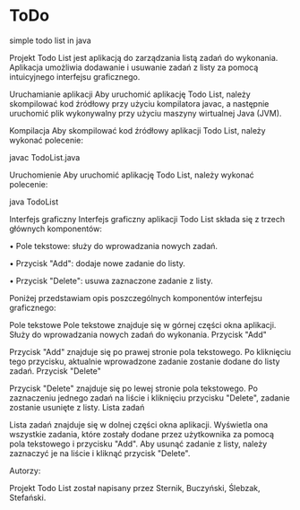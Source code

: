 # ToDo
simple todo list in java

Projekt Todo List jest aplikacją do zarządzania listą zadań do wykonania. Aplikacja umożliwia dodawanie i usuwanie zadań z listy za pomocą intuicyjnego interfejsu graficznego.

Uruchamianie aplikacji
Aby uruchomić aplikację Todo List, należy skompilować kod źródłowy przy użyciu kompilatora javac, a następnie uruchomić plik wykonywalny przy użyciu maszyny wirtualnej Java (JVM).

Kompilacja
Aby skompilować kod źródłowy aplikacji Todo List, należy wykonać polecenie:

javac TodoList.java 

Uruchomienie
Aby uruchomić aplikację Todo List, należy wykonać polecenie:

java TodoList 

Interfejs graficzny
Interfejs graficzny aplikacji Todo List składa się z trzech głównych komponentów:

•    Pole tekstowe: służy do wprowadzania nowych zadań.

•    Przycisk "Add": dodaje nowe zadanie do listy.

•    Przycisk "Delete": usuwa zaznaczone zadanie z listy.

Poniżej przedstawiam opis poszczególnych komponentów interfejsu graficznego:

Pole tekstowe
Pole tekstowe znajduje się w górnej części okna aplikacji. Służy do wprowadzania nowych zadań do wykonania.
Przycisk "Add"

Przycisk "Add" znajduje się po prawej stronie pola tekstowego. Po kliknięciu tego przycisku, aktualnie wprowadzone zadanie zostanie dodane do listy zadań.
Przycisk "Delete"

Przycisk "Delete" znajduje się po lewej stronie pola tekstowego. Po zaznaczeniu jednego zadań na liście i kliknięciu przycisku "Delete", zadanie zostanie usunięte z listy.
Lista zadań

Lista zadań znajduje się w dolnej części okna aplikacji. Wyświetla ona wszystkie zadania, które zostały dodane przez użytkownika za pomocą pola tekstowego i przycisku "Add". Aby usunąć zadanie z listy, należy zaznaczyć je na liście i kliknąć przycisk "Delete".

Autorzy:

Projekt Todo List został napisany przez Sternik, Buczyński, Ślebzak, Stefański.
